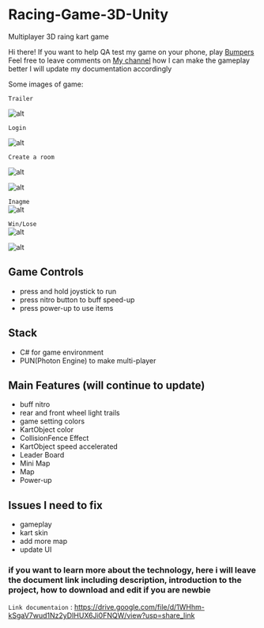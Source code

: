 # Racing-Game-3D-Unity
Multiplayer 3D raing kart game

Hi there! If you want to help QA test my game on your phone, play [Bumpers](https://drive.google.com/file/d/1JuAWJbCU7623lly4gkYvSYCr8eJtdZgJ/view?usp=sharing)
Feel free to leave comments on [My channel](https://www.youtube.com/watch?v=AW0bffwQ2Pw) how I can make the gameplay better 
I will update my documentation accordingly 

Some images of game:

`Trailer` <br>

![alt](https://i.imgur.com/5OlUraN.gif)


`Login`<br>

![alt](https://i.imgur.com/ozUZPqp.png)

`Create a room`<br>

![alt](https://i.imgur.com/j1GS8sA.png)

![alt](https://i.imgur.com/EpDKJhy.png)

`Inagme`<br>
![alt](https://i.imgur.com/NTfg1QF.png)

`Win/Lose`<br>
![alt](https://i.imgur.com/PD1T8dq.png)

![alt](https://i.imgur.com/mz6i2Kn.png)

## Game Controls
* press and hold joystick to run
* press nitro button to buff speed-up
* press power-up to use items
## Stack
* C# for game environment
* PUN(Photon Engine) to make multi-player
## Main Features (will continue to update)
* buff nitro
* rear and front wheel light trails
* game setting colors
* KartObject color
* CollisionFence Effect
* KartObject speed accelerated
* Leader Board
* Mini Map
* Map 
* Power-up

## Issues I need to fix
* gameplay
* kart skin
* add more map
* update UI

### if you want to learn more about the technology, here i will leave the document link including description, introduction to the project, how to download and edit if you are newbie<br>
`Link documentaion` : https://drive.google.com/file/d/1WHhm-kSgaV7wud1Nz2yDIHUX6Ji0FNQW/view?usp=share_link
